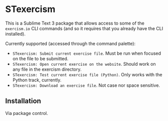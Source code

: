 # STexercism

This is a Sublime Text 3 package that allows access to some of the `exercism.io` CLI commands (and so it requires that you already have the CLI installed).

Currently supported (accessed through the command palette):
- `STexercism: Submit current exercise file`. Must be run when focused on the file to be submitted.
- `STexercism: Open current exercise on the website`. Should work on any file in the exercism directory.
- `STexercism: Test current exercise file (Python)`. Only works with the Python track, currently.
- `STexercism: Download an exercise file`. Not case nor space sensitive.
## Installation

Via package control.
